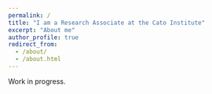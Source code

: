 ```yaml
---
permalink: /
title: "I am a Research Associate at the Cato Institute"
excerpt: "About me"
author_profile: true
redirect_from: 
  - /about/
  - /about.html
---
```


Work in progress.
